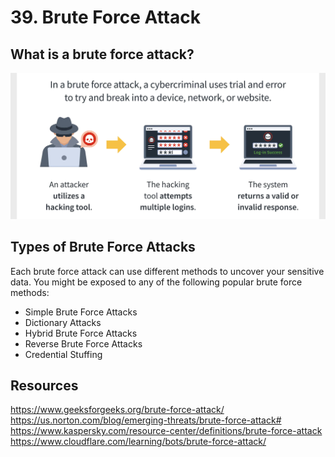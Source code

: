 # 39. Brute Force Attack
## What is a brute force attack?
![](/studyMaterial/39-bruteForce/bruteforce.png)
## Types of Brute Force Attacks
Each brute force attack can use different methods to uncover your sensitive data. You might be exposed to any of the following popular brute force methods:

* Simple Brute Force Attacks
* Dictionary Attacks
* Hybrid Brute Force Attacks
* Reverse Brute Force Attacks
* Credential Stuffing

## Resources
https://www.geeksforgeeks.org/brute-force-attack/
https://us.norton.com/blog/emerging-threats/brute-force-attack#
https://www.kaspersky.com/resource-center/definitions/brute-force-attack
https://www.cloudflare.com/learning/bots/brute-force-attack/


